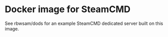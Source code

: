 # Docker image for SteamCMD

See rbwsam/dods for an example SteamCMD dedicated server built on this image.
